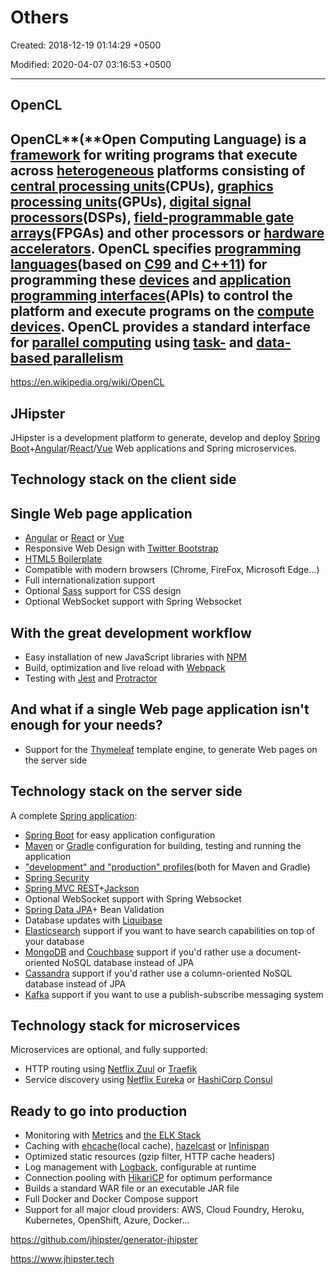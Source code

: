 # Others

Created: 2018-12-19 01:14:29 +0500

Modified: 2020-04-07 03:16:53 +0500

---

## OpenCL

## OpenCL**(**Open Computing Language) is a [framework](https://en.wikipedia.org/wiki/Software_framework) for writing programs that execute across [heterogeneous](https://en.wikipedia.org/wiki/Heterogeneous_computing) platforms consisting of [central processing units](https://en.wikipedia.org/wiki/Central_processing_unit)(CPUs), [graphics processing units](https://en.wikipedia.org/wiki/Graphics_processing_unit)(GPUs), [digital signal processors](https://en.wikipedia.org/wiki/Digital_signal_processor)(DSPs), [field-programmable gate arrays](https://en.wikipedia.org/wiki/Field-programmable_gate_array)(FPGAs) and other processors or [hardware accelerators](https://en.wikipedia.org/wiki/Hardware_accelerator). OpenCL specifies [programming languages](https://en.wikipedia.org/wiki/Programming_language)(based on [C99](https://en.wikipedia.org/wiki/C99) and [C++11](https://en.wikipedia.org/wiki/C%2B%2B11)) for programming these [devices](https://en.wikipedia.org/wiki/Personal_computer_hardware) and [application programming interfaces](https://en.wikipedia.org/wiki/Application_programming_interface)(APIs) to control the platform and execute programs on the [compute devices](https://en.wikipedia.org/wiki/OpenCL_compute_devices). OpenCL provides a standard interface for [parallel computing](https://en.wikipedia.org/wiki/Parallel_computing) using [task-](https://en.wikipedia.org/wiki/Task_parallelism) and [data-based parallelism](https://en.wikipedia.org/wiki/Data_parallelism)

<https://en.wikipedia.org/wiki/OpenCL>

## JHipster

JHipster is a development platform to generate, develop and deploy [Spring Boot](https://projects.spring.io/spring-boot/)+[Angular](https://angular.io/)/[React](https://reactjs.org/)/[Vue](https://vuejs.org/) Web applications and Spring microservices.

## Technology stack on the client side

## Single Web page application

- [Angular](https://angular.io/) or [React](https://reactjs.org/) or [Vue](https://vuejs.org/)
- Responsive Web Design with [Twitter Bootstrap](https://getbootstrap.com/)
- [HTML5 Boilerplate](http://html5boilerplate.com/)
- Compatible with modern browsers (Chrome, FireFox, Microsoft Edge...)
- Full internationalization support
- Optional [Sass](https://www.npmjs.com/package/node-sass) support for CSS design
- Optional WebSocket support with Spring Websocket

## With the great development workflow

- Easy installation of new JavaScript libraries with [NPM](https://www.npmjs.com/get-npm)
- Build, optimization and live reload with [Webpack](https://webpack.js.org/)
- Testing with [Jest](https://facebook.github.io/jest/) and [Protractor](http://www.protractortest.org/)

## And what if a single Web page application isn't enough for your needs?

- Support for the [Thymeleaf](http://www.thymeleaf.org/) template engine, to generate Web pages on the server side

## Technology stack on the server side

A complete [Spring application](https://spring.io/):

- [Spring Boot](https://projects.spring.io/spring-boot/) for easy application configuration
- [Maven](https://maven.apache.org/) or [Gradle](http://www.gradle.org/) configuration for building, testing and running the application
- ["development" and "production" profiles](https://www.jhipster.tech/profiles/)(both for Maven and Gradle)
- [Spring Security](https://docs.spring.io/spring-security/site/index.html)
- [Spring MVC REST](https://spring.io/guides/gs/rest-service/)+[Jackson](https://github.com/FasterXML/jackson)
- Optional WebSocket support with Spring Websocket
- [Spring Data JPA](https://projects.spring.io/spring-data-jpa/)+ Bean Validation
- Database updates with [Liquibase](http://www.liquibase.org/)
- [Elasticsearch](https://github.com/elastic/elasticsearch) support if you want to have search capabilities on top of your database
- [MongoDB](https://www.mongodb.org/) and [Couchbase](https://www.couchbase.com/) support if you'd rather use a document-oriented NoSQL database instead of JPA
- [Cassandra](https://cassandra.apache.org/) support if you'd rather use a column-oriented NoSQL database instead of JPA
- [Kafka](https://kafka.apache.org/) support if you want to use a publish-subscribe messaging system

## Technology stack for microservices

Microservices are optional, and fully supported:

- HTTP routing using [Netflix Zuul](https://github.com/Netflix/zuul) or [Traefik](https://traefik.io/)
- Service discovery using [Netflix Eureka](https://github.com/Netflix/eureka) or [HashiCorp Consul](https://www.consul.io/)

## Ready to go into production

- Monitoring with [Metrics](http://metrics.dropwizard.io/) and [the ELK Stack](https://www.elastic.co/products)
- Caching with [ehcache](http://ehcache.org/)(local cache), [hazelcast](http://www.hazelcast.com/) or [Infinispan](http://infinispan.org/)
- Optimized static resources (gzip filter, HTTP cache headers)
- Log management with [Logback](http://logback.qos.ch/), configurable at runtime
- Connection pooling with [HikariCP](https://github.com/brettwooldridge/HikariCP) for optimum performance
- Builds a standard WAR file or an executable JAR file
- Full Docker and Docker Compose support
- Support for all major cloud providers: AWS, Cloud Foundry, Heroku, Kubernetes, OpenShift, Azure, Docker...

<https://github.com/jhipster/generator-jhipster>

<https://www.jhipster.tech>

